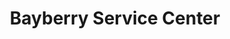 ---
title: "Bayberry Service Center"
url: /liverpool/bayberry-service-center/
shop: Autowerkstatt
---